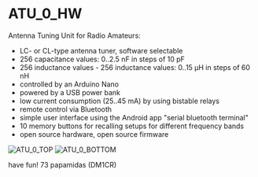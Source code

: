# ATU_0_HW

Antenna Tuning Unit for Radio Amateurs:

- LC- or CL-type antenna tuner, software selectable
- 256 capacitance values: 0..2.5 nF in steps of 10 pF
- 256 inductance values	- 256 inductance values: 0..15 µH in steps of 60 nH
- controlled by an Arduino Nano
- powered by a USB power bank
- low current consumption (25..45 mA) by using bistable relays
- remote control via Bluetooth
- simple user interface using the Android app "serial bluetooth terminal"
- 10 memory buttons for recalling setups for different frequency bands
- open source hardware, open source firmware
	
![ATU_0_TOP](https://github.com/papamidas/ATU_0_HW/blob/master/20191103_131727.jpg "TOP")
![ATU_0_BOTTOM](https://github.com/papamidas/ATU_0_HW/blob/master/20191103_131837.jpg "BOTTOM")

have fun!
73
papamidas (DM1CR)
